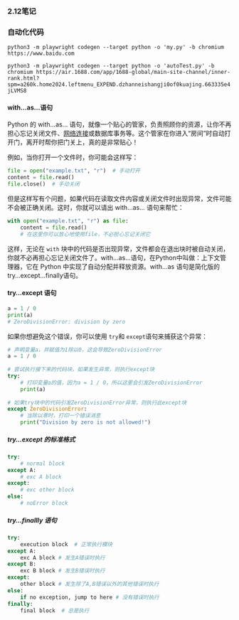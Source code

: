 ### **2.12笔记**

### **自动化代码**

`python3 -m playwright codegen --target python -o 'my.py' -b chromium https://www.baidu.com`

`python3 -m playwright codegen --target python -o 'autoTest.py' -b chromium https://air.1688.com/app/1688-global/main-site-channel/inner-rank.html?spm=a260k.home2024.leftmenu_EXPEND.dzhanneishangji0of0kuajing.663335e4jLVMS8`

#### with…as…语句

Python 的 with…as… 语句，就像一个贴心的管家，负责照顾你的资源，让你不再担心忘记关闭文件、[网络连接](https://so.csdn.net/so/search?q=%E7%BD%91%E7%BB%9C%E8%BF%9E%E6%8E%A5&spm=1001.2101.3001.7020)或数据库事务等。这个管家在你进入“房间”时自动打开门，离开时帮你把门关上，真的是非常贴心！

例如，当你打开一个文件时，你可能会这样写：

```python
file = open("example.txt", "r")  # 手动打开
content = file.read()  
file.close()  # 手动关闭
```

但是这样写有个问题，如果代码在读取文件内容或关闭文件时出现异常，文件可能不会被正确关闭。这时，你就可以请出 with…as… 语句来帮忙：

```python
with open("example.txt", "r") as file:  
    content = file.read()  
    # 在这里你可以放心地使用file，不必担心忘记关闭它
```

这样，无论在 `with` 块中的代码是否出现异常，文件都会在退出块时被自动关闭，你就不必再担心忘记关闭文件了。with…as…语句，在Python中叫做：上下文管理器，它在 Python 中实现了自动分配并释放资源。with…as 语句是简化版的 try…except…finally语句。

#### try…except 语句

```python
a = 1 / 0
print(a)
# ZeroDivisionError: division by zero
```

如果你想避免这个错误，你可以使用 `try`和 `except`语句来捕获这个异常：

```python
# 声明变量a，并赋值为1除以0，这会导致ZeroDivisionError  
a = 1 / 0  
  
# 尝试执行接下来的代码块，如果发生异常，则执行except块  
try:  
    # 打印变量a的值，因为a = 1 / 0，所以这里会引发ZeroDivisionError  
    print(a)  
  
# 如果try块中的代码引发ZeroDivisionError异常，则执行此except块  
except ZeroDivisionError:  
    # 当除以零时，打印一个错误消息  
    print("Division by zero is not allowed!")
```

##### **try…except 的标准格式**

```python
try:
    # normal block
except A:
    # exc A block
except:
    # exc other block
else:
    # noError block 

```

##### **try…finallly 语句**

```python
try:  
    execution block  # 正常执行模块  
except A:  
    exc A block # 发生A错误时执行  
except B:  
    exc B block # 发生B错误时执行  
except:  
    other block # 发生除了A,B错误以外的其他错误时执行  
else:  
    if no exception, jump to here # 没有错误时执行  
finally:  
    final block  # 总是执行  

```
